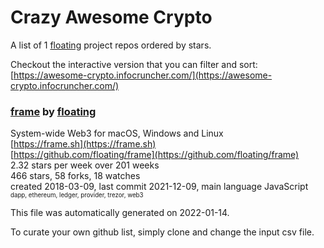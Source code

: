 # Crazy Awesome Crypto
A list of 1 [floating](https://github.com/floating) project repos ordered by stars.  

Checkout the interactive version that you can filter and sort: 
[https://awesome-crypto.infocruncher.com/](https://awesome-crypto.infocruncher.com/)  


### [frame](https://github.com/floating/frame) by [floating](https://github.com/floating)  
System-wide Web3 for macOS, Windows and Linux  
[https://frame.sh](https://frame.sh)  
[https://github.com/floating/frame](https://github.com/floating/frame)  
2.32 stars per week over 201 weeks  
466 stars, 58 forks, 18 watches  
created 2018-03-09, last commit 2021-12-09, main language JavaScript  
<sub><sup>dapp, ethereum, ledger, provider, trezor, web3</sup></sub>


This file was automatically generated on 2022-01-14.  

To curate your own github list, simply clone and change the input csv file.  